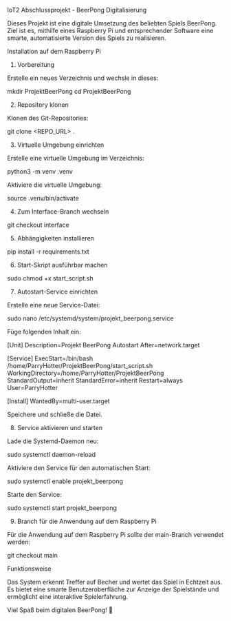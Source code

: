 IoT2 Abschlussprojekt - BeerPong Digitalisierung

Dieses Projekt ist eine digitale Umsetzung des beliebten Spiels BeerPong. Ziel ist es, mithilfe eines Raspberry Pi und entsprechender Software eine smarte, automatisierte Version des Spiels zu realisieren.

Installation auf dem Raspberry Pi

1. Vorbereitung

Erstelle ein neues Verzeichnis und wechsle in dieses:

mkdir ProjektBeerPong
cd ProjektBeerPong

2. Repository klonen

Klonen des Git-Repositories:

git clone <REPO_URL> .

3. Virtuelle Umgebung einrichten

Erstelle eine virtuelle Umgebung im Verzeichnis:

python3 -m venv .venv

Aktiviere die virtuelle Umgebung:

source .venv/bin/activate

4. Zum Interface-Branch wechseln

git checkout interface

5. Abhängigkeiten installieren

pip install -r requirements.txt

6. Start-Skript ausführbar machen

sudo chmod +x start_script.sh

7. Autostart-Service einrichten

Erstelle eine neue Service-Datei:

sudo nano /etc/systemd/system/projekt_beerpong.service

Füge folgenden Inhalt ein:

[Unit]
Description=Projekt BeerPong Autostart
After=network.target

[Service]
ExecStart=/bin/bash /home/ParryHotter/ProjektBeerPong/start_script.sh
WorkingDirectory=/home/ParryHotter/ProjektBeerPong
StandardOutput=inherit
StandardError=inherit
Restart=always
User=ParryHotter

[Install]
WantedBy=multi-user.target

Speichere und schließe die Datei.

8. Service aktivieren und starten

Lade die Systemd-Daemon neu:

sudo systemctl daemon-reload

Aktiviere den Service für den automatischen Start:

sudo systemctl enable projekt_beerpong

Starte den Service:

sudo systemctl start projekt_beerpong

9. Branch für die Anwendung auf dem Raspberry Pi

Für die Anwendung auf dem Raspberry Pi sollte der main-Branch verwendet werden:

git checkout main

Funktionsweise

Das System erkennt Treffer auf Becher und wertet das Spiel in Echtzeit aus. Es bietet eine smarte Benutzeroberfläche zur Anzeige der Spielstände und ermöglicht eine interaktive Spielerfahrung.

Viel Spaß beim digitalen BeerPong! 🍻
